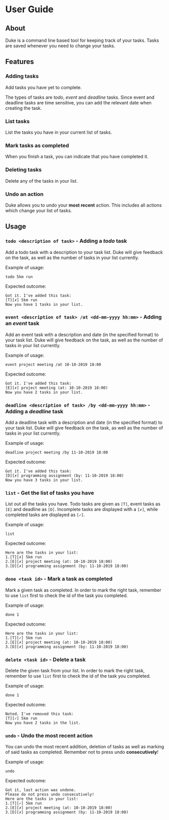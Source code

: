 # User Guide

## About
Duke is a command line based tool for keeping
track of your tasks. Tasks are saved whenever
you need to change your tasks.

## Features 

### Adding tasks
Add tasks you have yet to complete.
 
The types of tasks are *todo*, *event* and *deadline*
tasks. Since event and deadline tasks are time sensitive, you
can add the relevant date when creating the task.

### List tasks
List the tasks you have in your current list 
of tasks.

### Mark tasks as completed
When you finish a task, you can indicate that 
you have completed it.

### Deleting tasks
Delete any of the tasks in your list.

### Undo an action
Duke allows you to undo your **most recent** action.
This includes all actions which change your list
of tasks.


## Usage

### `todo <description of task>` - Adding a *todo* task

Add a todo task with a description to your task list. Duke will
give feedback on the task, as well as the 
number of tasks in your list currently.

Example of usage: 

`todo 5km run`

Expected outcome:

```
Got it. I've added this task:
[T][✗] 5km run
Now you have 1 tasks in your list.
```


### `event <description of task> /at <dd-mm-yyyy hh:mm>` - Adding an *event* task

Add an event task with a description and date (in the
specified format) to your task list. Duke will
give feedback on the task, as well as the 
number of tasks in your list currently.

Example of usage: 

`event project meeting /at 10-10-2019 18:00`

Expected outcome:

```
Got it. I've added this task:
[E][✗] project meeting (at: 10-10-2019 18:00)
Now you have 2 tasks in your list.
```

### `deadline <description of task> /by <dd-mm-yyyy hh:mm>` - Adding a *deadline* task

Add a deadline task with a description and date (in the
specified format) to your task list. Duke will
give feedback on the task, as well as the 
number of tasks in your list currently.

Example of usage: 

`deadline project meeting /by 11-10-2019 18:00`

Expected outcome:

```
Got it. I've added this task:
[D][✗] programming assignment (by: 11-10-2019 18:00)
Now you have 3 tasks in your list.
```

### `list` - Get the list of tasks you have

List out all the tasks you have. Todo tasks are given as `[T]`, event tasks as `[E]` and deadline as `[D]`. 
Incomplete tasks are displayed with a `[✗]`, while completed tasks are displayed as `[✓]`.

Example of usage:

`list`

Expected outcome:

```$xslt
Here are the tasks in your list:
1.[T][✗] 5km run
2.[E][✗] project meeting (at: 10-10-2019 18:00)
3.[D][✗] programming assignment (by: 11-10-2019 18:00)
```
### `done <task id>` - Mark a task as completed

Mark a given task as completed. In order to mark the right task, remember to use `list` first to check the id
of the task you completed.

Example of usage:

`done 1`

Expected outcome:

```$xslt
Here are the tasks in your list:
1.[T][✓] 5km run
2.[E][✗] project meeting (at: 10-10-2019 18:00)
3.[D][✗] programming assignment (by: 11-10-2019 18:00)
```
### `delete <task id>` - Delete a task

Delete the given task from your list. In order to mark the right task, remember to use `list` first to check the id
of the task you completed.

Example of usage:

`done 1`

Expected outcome:

```$xslt
Noted. I've removed this task:
[T][✓] 5km run
Now you have 2 tasks in the list.
```
### `undo` - Undo the most recent action

You can undo the most recent addition, deletion of tasks as well as marking of said tasks as completed.
Remember not to press undo **consecutively**!

Example of usage:

`undo`

Expected outcome:

```$xslt
Got it, last action was undone.
Please do not press undo consecutively!
Here are the tasks in your list:
1.[T][✓] 5km run
2.[E][✗] project meeting (at: 10-10-2019 18:00)
3.[D][✗] programming assignment (by: 11-10-2019 18:00)
```
